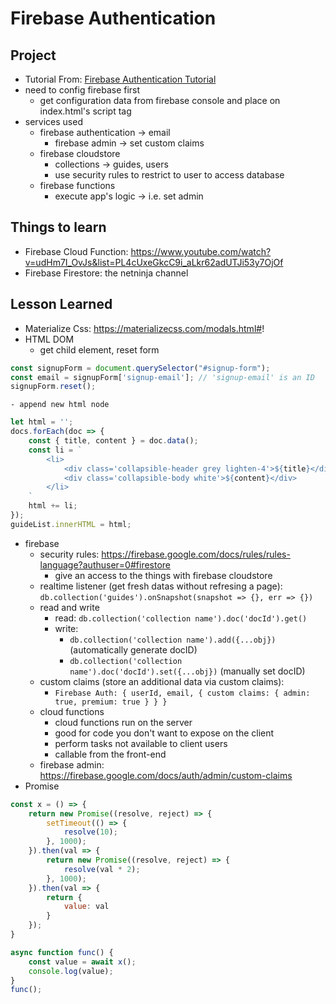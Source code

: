 # Firebase Authentication

## Project
- Tutorial From: [Firebase Authentication Tutorial](https://www.youtube.com/watch?v=aN1LnNq4z54&list=PL4cUxeGkcC9jUPIes_B8vRjn1_GaplOPQ&index=1)
- need to config firebase first
	- get configuration data from firebase console and place on index.html's script tag
- services used
	- firebase authentication -> email
		- firebase admin -> set custom claims
	- firebase cloudstore
		- collections -> guides, users
		- use security rules to restrict to user to access database
	- firebase functions
		- execute app's logic -> i.e. set admin

## Things to learn
- Firebase Cloud Function: https://www.youtube.com/watch?v=udHm7I_OvJs&list=PL4cUxeGkcC9i_aLkr62adUTJi53y7OjOf
- Firebase Firestore: the netninja channel

## Lesson Learned
- Materialize Css: https://materializecss.com/modals.html#!
- HTML DOM
	- get child element, reset form
```JavaScript
const signupForm = document.querySelector("#signup-form");
const email = signupForm['signup-email']; // 'signup-email' is an ID
signupForm.reset();
```
	- append new html node
```JavaScript
let html = '';
docs.forEach(doc => {
	const { title, content } = doc.data();
	const li = `
		<li>
			<div class='collapsible-header grey lighten-4'>${title}</div>
			<div class='collapsible-body white'>${content}</div>
		</li>
	`
	html += li;
});
guideList.innerHTML = html;
```
- firebase 
	- security rules: https://firebase.google.com/docs/rules/rules-language?authuser=0#firestore
		- give an access to the things with firebase cloudstore
	- realtime listener (get fresh datas without refresing a page): `db.collection('guides').onSnapshot(snapshot => {}, err => {})`
	- read and write
		- read: `db.collection('collection name').doc('docId').get()`
		- write:
			- `db.collection('collection name').add({...obj})` (automatically generate docID)
			- `db.collection('collection name').doc('docId').set({...obj})` (manually set docID)
	- custom claims (store an additional data via custom claims):
		- `Firebase Auth: { userId, email, { custom claims: { admin: true, premium: true } } }`
	- cloud functions
		- cloud functions run on the server
		- good for code you don't want to expose on the client
		- perform tasks not available to client users
		- callable from the front-end
	- firebase admin: https://firebase.google.com/docs/auth/admin/custom-claims
- Promise

```JavaScript
const x = () => {
	return new Promise((resolve, reject) => {
		setTimeout(() => {
			resolve(10);
		}, 1000);
	}).then(val => {
		return new Promise((resolve, reject) => {
			resolve(val * 2);
		}, 1000);
	}).then(val => {
		return {
			value: val
		}
	});
}

async function func() {
	const value = await x();
	console.log(value);
}
func();
```